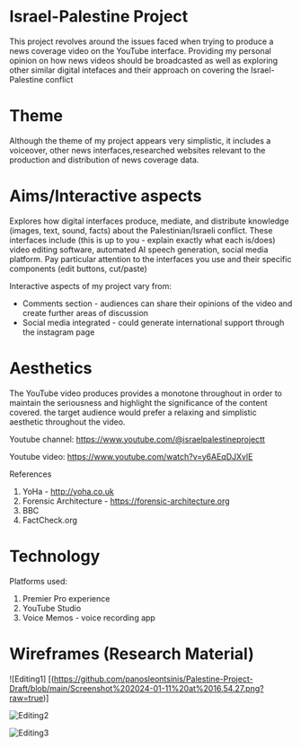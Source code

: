 # Israel-Palestine Project
This project revolves around the issues faced when trying to produce a news coverage video on the YouTube interface. Providing my personal opinion on how news videos should be broadcasted as well as exploring other similar digital intefaces and their approach on covering the Israel-Palestine conflict

# Theme  
Although the theme of my project appears very simplistic, it includes a voiceover, other news interfaces,researched websites relevant to the production and distribution of news coverage data.

# Aims/Interactive aspects  
Explores how digital interfaces produce, mediate, and distribute knowledge (images, text, sound, facts) about the Palestinian/Israeli conflict. These interfaces include (this is up to you - explain exactly what each is/does) video editing software, automated AI speech generation, social media platform.  Pay particular attention to the interfaces you use and their specific components (edit buttons, cut/paste)

Interactive aspects of my project vary from:
- Comments section - audiences can share their opinions of the video and create further areas of discussion
- Social media integrated - could generate international support through the instagram page


# Aesthetics
The YouTube video produces provides a monotone throughout in order to maintain the seriousness and highlight the significance of the content covered. the target audience would prefer a relaxing and simplistic aesthetic throughout the video.

Youtube channel:
https://www.youtube.com/@israelpalestineprojectt

Youtube video:
https://www.youtube.com/watch?v=y6AEqDJXvlE

References
1. YoHa - http://yoha.co.uk
2. Forensic Architecture - https://forensic-architecture.org
3. BBC
4. FactCheck.org

# Technology 

Platforms used:
1. Premier Pro experience
2. YouTube Studio
3. Voice Memos - voice recording app

# Wireframes (Research Material)
![Editing1] [(https://github.com/panosleontsinis/Palestine-Project-Draft/blob/main/Screenshot%202024-01-11%20at%2016.54.27.png?raw=true)]


![Editing2]((https://github.com/panosleontsinis/Palestine-Project-Draft/blob/main/Screenshot%202024-01-11%20at%2016.54.27.png))



![Editing3]((https://github.com/panosleontsinis/Palestine-Project-Draft/blob/main/Screenshot%202024-01-11%20at%2016.54.27.png))
